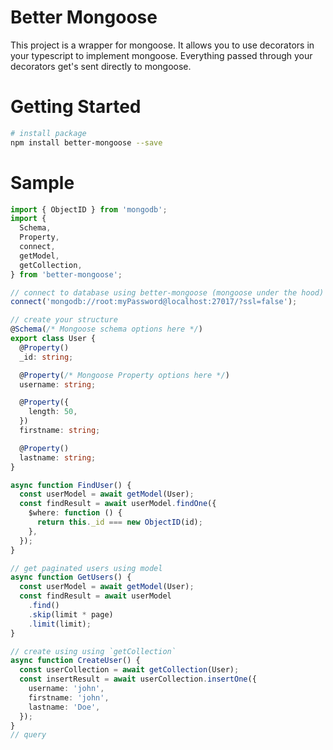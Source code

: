 # Better Mongoose

This project is a wrapper for mongoose.
It allows you to use decorators in your typescript to implement mongoose.
Everything passed through your decorators get's sent directly to mongoose.

# Getting Started

```bash
# install package
npm install better-mongoose --save
```

# Sample

```ts
import { ObjectID } from 'mongodb';
import {
  Schema,
  Property,
  connect,
  getModel,
  getCollection,
} from 'better-mongoose';

// connect to database using better-mongoose (mongoose under the hood)
connect('mongodb://root:myPassword@localhost:27017/?ssl=false');

// create your structure
@Schema(/* Mongoose schema options here */)
export class User {
  @Property()
  _id: string;

  @Property(/* Mongoose Property options here */)
  username: string;

  @Property({
    length: 50,
  })
  firstname: string;

  @Property()
  lastname: string;
}

async function FindUser() {
  const userModel = await getModel(User);
  const findResult = await userModel.findOne({
    $where: function () {
      return this._id === new ObjectID(id);
    },
  });
}

// get paginated users using model
async function GetUsers() {
  const userModel = await getModel(User);
  const findResult = await userModel
    .find()
    .skip(limit * page)
    .limit(limit);
}

// create using using `getCollection`
async function CreateUser() {
  const userCollection = await getCollection(User);
  const insertResult = await userCollection.insertOne({
    username: 'john',
    firstname: 'john',
    lastname: 'Doe',
  });
}
// query
```
